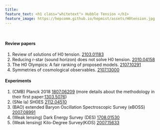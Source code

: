 ```yaml
---
title: 
feature_text: <h1 class="whitetext"> Hubble Tension </h1>
feature_image: https://hepcomm.github.io/hepmist/assets/H0tension.jpg
---
```

<br>

#### Review papers
1. Review of solutions of H0 tension. [2103.01183](https://arxiv.org/abs/2103.01183)
2. Reducing r-star (sound horizon) does not solve H0 tension. [2010.04158](https://arxiv.org/pdf/2010.04158.pdf)
3. The H0 Olympics: A fair ranking of proposed models. [2107.10291](https://arxiv.org/pdf/2107.10291.pdf)
4. Symmetries of cosmological observables. [2107.13000](https://arxiv.org/pdf/2107.13000.pdf)

#### Experiments
1. (CMB) Planck 2018 [1807.06209](https://arxiv.org/abs/1807.06209) (more details about the methodology in their first paper:[1303.5076](https://arxiv.org/pdf/1303.5076.pdf))
2. (SNe Ⅰa) SH0ES [2112.04510](https://arxiv.org/abs/2112.04510)
3. (BAO) extended Baryon Oscillation Spectroscopic Survey (eBOSS) [2007.08991](https://arxiv.org/abs/2007.08991)
4. (Weak lensing) Dark Energy Survey (DES) [1708.01530](https://arxiv.org/abs/1708.01530)
5. (Weak lensing) Kilo-Degree Survey(KiDS) [2007.15633](https://arxiv.org/abs/2007.15633)

